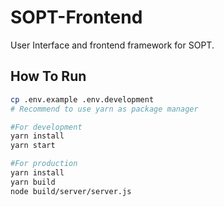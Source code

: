 # SOPT-Frontend

User Interface and frontend framework for SOPT.

## How To Run

```sh
cp .env.example .env.development
# Recommend to use yarn as package manager

#For development
yarn install
yarn start

#For production
yarn install
yarn build
node build/server/server.js
```
